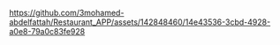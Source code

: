 


https://github.com/3mohamed-abdelfattah/Restaurant_APP/assets/142848460/14e43536-3cbd-4928-a0e8-79a0c83fe928

